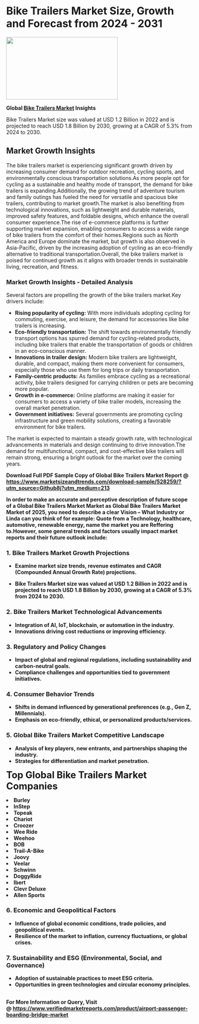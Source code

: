 <H1>Bike Trailers Market Size, Growth and Forecast from 2024 - 2031</H1><img class="aligncenter size-medium wp-image-584254" src="https://thirdeyenews.in/wp-content/uploads/2024/09/Global-Market-Research-300x168.jpeg" alt="" width="300" height="168" /><p><strong>Global&nbsp;<a href="https://www.marketsizeandtrends.com/download-sample/528259/?utm_source=Github8j?utm_medium=213">Bike Trailers Market</a> Insights</strong></p><p>Bike Trailers Market size was valued at USD 1.2 Billion in 2022 and is projected to reach USD 1.8 Billion by 2030, growing at a CAGR of 5.3% from 2024 to 2030.</p><p><h2>Market Growth Insights</h2> <p>The bike trailers market is experiencing significant growth driven by increasing consumer demand for outdoor recreation, cycling sports, and environmentally conscious transportation solutions.As more people opt for cycling as a sustainable and healthy mode of transport, the demand for bike trailers is expanding.Additionally, the growing trend of adventure tourism and family outings has fueled the need for versatile and spacious bike trailers, contributing to market growth.The market is also benefiting from technological innovations, such as lightweight and durable materials, improved safety features, and foldable designs, which enhance the overall consumer experience.The rise of e-commerce platforms is further supporting market expansion, enabling consumers to access a wide range of bike trailers from the comfort of their homes.Regions such as North America and Europe dominate the market, but growth is also observed in Asia-Pacific, driven by the increasing adoption of cycling as an eco-friendly alternative to traditional transportation.Overall, the bike trailers market is poised for continued growth as it aligns with broader trends in sustainable living, recreation, and fitness.<strong></strong> <h3>Market Growth Insights - Detailed Analysis</h3> <p>Several factors are propelling the growth of the bike trailers market.Key drivers include:</p> <ul> <li><strong>Rising popularity of cycling:</strong> With more individuals adopting cycling for commuting, exercise, and leisure, the demand for accessories like bike trailers is increasing.</li> <li><strong>Eco-friendly transportation:</strong> The shift towards environmentally friendly transport options has spurred demand for cycling-related products, including bike trailers that enable the transportation of goods or children in an eco-conscious manner.</li> <li><strong>Innovations in trailer design:</strong> Modern bike trailers are lightweight, durable, and compact, making them more convenient for consumers, especially those who use them for long trips or daily transportation.</li> <li><strong>Family-centric products:</strong> As families embrace cycling as a recreational activity, bike trailers designed for carrying children or pets are becoming more popular.</li> <li><strong>Growth in e-commerce:</strong> Online platforms are making it easier for consumers to access a variety of bike trailer models, increasing the overall market penetration.</li> <li><strong>Government initiatives:</strong> Several governments are promoting cycling infrastructure and green mobility solutions, creating a favorable environment for bike trailers.</li> </ul> <p>The market is expected to maintain a steady growth rate, with technological advancements in materials and design continuing to drive innovation.The demand for multifunctional, compact, and cost-effective bike trailers will remain strong, ensuring a bright outlook for the market over the coming years.</p> <strong></p><p><span class=""><strong>Download Full PDF Sample Copy of Global Bike Trailers Market Report</strong> @ <a href="https://www.marketsizeandtrends.com/download-sample/528259/?utm_source=Github8j?utm_medium=213" target="_blank">https://www.marketsizeandtrends.com/download-sample/528259/?utm_source=Github8j?utm_medium=213</a></span></p><p>In order to make an accurate and perceptive description of future scope of a Global&nbsp;Bike Trailers Market Market as Global&nbsp;Bike Trailers Market Market of 2025, you need to describe a clear Vision &ndash; What Industry or Linda can you think of for example: Quote from a Technology, healthcare, automotive, renewable energy, name the market you are Reffering to.However, some general trends and factors usually impact market reports and their future outlook include:</p><h3>1.&nbsp;<strong>Bike Trailers Market Growth Projections</strong></h3><ul><li>Examine market size trends, revenue estimates and CAGR (Compounded Annual Growth Rate) projections.</li><li><p>Bike Trailers Market size was valued at USD 1.2 Billion in 2022 and is projected to reach USD 1.8 Billion by 2030, growing at a CAGR of 5.3% from 2024 to 2030.</p></li></ul><h3>2.&nbsp;<strong>Bike Trailers Market Technological Advancements</strong></h3><ul><li>Integration of AI, IoT, blockchain, or automation in the industry.</li><li>Innovations driving cost reductions or improving efficiency.</li></ul><h3>3.&nbsp;<strong>Regulatory and Policy Changes</strong></h3><ul><li>Impact of global and regional regulations, including sustainability and carbon-neutral goals.</li><li>Compliance challenges and opportunities tied to government initiatives.</li></ul><h3>4.&nbsp;<strong>Consumer Behavior Trends</strong></h3><ul><li>Shifts in demand influenced by generational preferences (e.g., Gen Z, Millennials).</li><li>Emphasis on eco-friendly, ethical, or personalized products/services.</li></ul><h3>5.&nbsp;<strong>Global Bike Trailers Market Competitive Landscape</strong></h3><ul><li>Analysis of key players, new entrants, and partnerships shaping the industry.</li><li>Strategies for differentiation and market penetration.</li></ul><p data-pm-slice="1 1 []"><span style="color: inherit; font-family: inherit; font-size: 25px;">Top Global Bike Trailers Market Companies</span></p><div class="" data-test-id=""><p><li>Burley</li><li> InStep</li><li> Topeak</li><li> Chariot</li><li> Croozer</li><li> Wee Ride</li><li> Weehoo</li><li> BOB</li><li> Trail-A-Bike</li><li> Joovy</li><li> Veelar</li><li> Schwinn</li><li> DoggyRide</li><li> Ibert</li><li> Clevr Deluxe</li><li> Allen Sports</li></p></div><h3>6.&nbsp;<strong>Economic and Geopolitical Factors</strong></h3><ul><li>Influence of global economic conditions, trade policies, and geopolitical events.</li><li>Resilience of the market to inflation, currency fluctuations, or global crises.</li></ul><h3>7.&nbsp;<strong>Sustainability and ESG (Environmental, Social, and Governance)</strong></h3><ul><li>Adoption of sustainable practices to meet ESG criteria.</li><li>Opportunities in green technologies and circular economy principles.</li></ul><h2><strong style="font-size: 14px;">For More Information or Query, Visit @&nbsp;</strong><a style="background-color: #ffffff; font-size: 14px;" href="https://www.marketsizeandtrends.com/report/bike-trailers-market/" target="_blank">https://www.verifiedmarketreports.com/product/airport-passenger-boarding-bridge-market</a></h2>